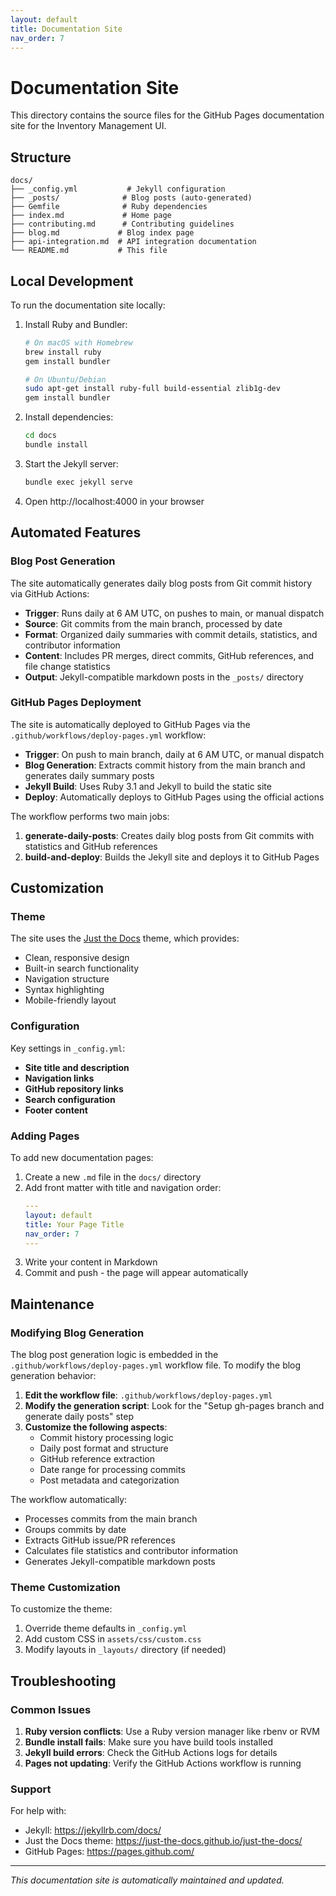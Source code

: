 ```yaml
---
layout: default
title: Documentation Site
nav_order: 7
---
```


# Documentation Site

This directory contains the source files for the GitHub Pages documentation site for the Inventory Management UI.

## Structure

```
docs/
├── _config.yml           # Jekyll configuration
├── _posts/              # Blog posts (auto-generated)
├── Gemfile              # Ruby dependencies
├── index.md             # Home page
├── contributing.md      # Contributing guidelines
├── blog.md             # Blog index page
├── api-integration.md  # API integration documentation
└── README.md           # This file
```

## Local Development

To run the documentation site locally:

1. Install Ruby and Bundler:
   ```bash
   # On macOS with Homebrew
   brew install ruby
   gem install bundler
   
   # On Ubuntu/Debian
   sudo apt-get install ruby-full build-essential zlib1g-dev
   gem install bundler
   ```

2. Install dependencies:
   ```bash
   cd docs
   bundle install
   ```

3. Start the Jekyll server:
   ```bash
   bundle exec jekyll serve
   ```

4. Open http://localhost:4000 in your browser

## Automated Features

### Blog Post Generation

The site automatically generates daily blog posts from Git commit history via GitHub Actions:

- **Trigger**: Runs daily at 6 AM UTC, on pushes to main, or manual dispatch
- **Source**: Git commits from the main branch, processed by date
- **Format**: Organized daily summaries with commit details, statistics, and contributor information
- **Content**: Includes PR merges, direct commits, GitHub references, and file change statistics
- **Output**: Jekyll-compatible markdown posts in the `_posts/` directory

### GitHub Pages Deployment

The site is automatically deployed to GitHub Pages via the `.github/workflows/deploy-pages.yml` workflow:

- **Trigger**: On push to main branch, daily at 6 AM UTC, or manual dispatch
- **Blog Generation**: Extracts commit history from the main branch and generates daily summary posts
- **Jekyll Build**: Uses Ruby 3.1 and Jekyll to build the static site
- **Deploy**: Automatically deploys to GitHub Pages using the official actions

The workflow performs two main jobs:
1. **generate-daily-posts**: Creates daily blog posts from Git commits with statistics and GitHub references
2. **build-and-deploy**: Builds the Jekyll site and deploys it to GitHub Pages

## Customization

### Theme

The site uses the [Just the Docs](https://just-the-docs.github.io/just-the-docs/) theme, which provides:

- Clean, responsive design
- Built-in search functionality
- Navigation structure
- Syntax highlighting
- Mobile-friendly layout

### Configuration

Key settings in `_config.yml`:

- **Site title and description**
- **Navigation links**
- **GitHub repository links**
- **Search configuration**
- **Footer content**

### Adding Pages

To add new documentation pages:

1. Create a new `.md` file in the `docs/` directory
2. Add front matter with title and navigation order:
   ```yaml
   ---
   layout: default
   title: Your Page Title
   nav_order: 7
   ---
   ```
3. Write your content in Markdown
4. Commit and push - the page will appear automatically

## Maintenance

### Modifying Blog Generation

The blog post generation logic is embedded in the `.github/workflows/deploy-pages.yml` workflow file. To modify the blog generation behavior:

1. **Edit the workflow file**: `.github/workflows/deploy-pages.yml`
2. **Modify the generation script**: Look for the "Setup gh-pages branch and generate daily posts" step
3. **Customize the following aspects**:
   - Commit history processing logic
   - Daily post format and structure
   - GitHub reference extraction
   - Date range for processing commits
   - Post metadata and categorization

The workflow automatically:
- Processes commits from the main branch
- Groups commits by date
- Extracts GitHub issue/PR references
- Calculates file statistics and contributor information
- Generates Jekyll-compatible markdown posts

### Theme Customization

To customize the theme:

1. Override theme defaults in `_config.yml`
2. Add custom CSS in `assets/css/custom.css`
3. Modify layouts in `_layouts/` directory (if needed)

## Troubleshooting

### Common Issues

1. **Ruby version conflicts**: Use a Ruby version manager like rbenv or RVM
2. **Bundle install fails**: Make sure you have build tools installed
3. **Jekyll build errors**: Check the GitHub Actions logs for details
4. **Pages not updating**: Verify the GitHub Actions workflow is running

### Support

For help with:
- Jekyll: https://jekyllrb.com/docs/
- Just the Docs theme: https://just-the-docs.github.io/just-the-docs/
- GitHub Pages: https://pages.github.com/

---

*This documentation site is automatically maintained and updated.*
